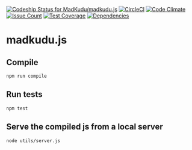[![Codeship Status for MadKudu/madkudu.js](https://codeship.com/projects/834c9fa0-bf07-0134-2801-1ebff7fcacc1/status?branch=master)](https://codeship.com/projects/196466)
[![CircleCI](https://circleci.com/gh/MadKudu/madkudu.js/tree/master.svg?style=svg)](https://circleci.com/gh/MadKudu/madkudu.js/tree/master)
[![Code Climate](https://codeclimate.com/github/MadKudu/madkudu.js/badges/gpa.svg)](https://codeclimate.com/github/MadKudu/madkudu.js)
[![Issue Count](https://codeclimate.com/github/MadKudu/madkudu.js/badges/issue_count.svg)](https://codeclimate.com/github/MadKudu/madkudu.js)
[![Test Coverage](https://codeclimate.com/github/MadKudu/madkudu.js/badges/coverage.svg)](https://codeclimate.com/github/MadKudu/madkudu.js/coverage)
[![Dependencies](https://david-dm.org/MadKudu/madkudu.js.svg)](https://david-dm.org/MadKudu/madkudu.js)

# madkudu.js

## Compile

```
npm run compile
```

## Run tests

```
npm test
```

## Serve the compiled js from a local server

```
node utils/server.js
```
